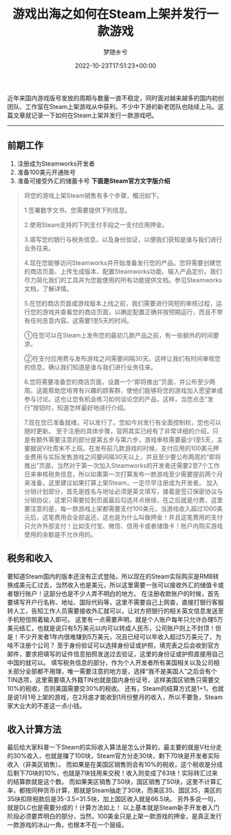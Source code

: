 ﻿---
title: 游戏出海之如何在Steam上架并发行一款游戏
author: 梦随乡兮
type: post
date: 2022-10-23T17:51:23+00:00
views:
- 1270
hide_content:
- close
categories:
- 笔记
tags:
- Steam
- 游戏出海
slug: "youxichuhai-steam"
---
近年来国内游戏版号发放的周期与数量一直不稳定，同时面对越来越多的国内初创团队、工作室在Steam上架游戏从中获利。不少中下游的新老团队也陆续上马。这篇文章就记录一下如何在Steam上架并发行一款游戏吧。
* * *
## 前期工作
1. 注册成为Steamworks开发者
2. 准备100美元开通账号
3. 准备可接受外汇的储蓄卡号
**下面是Steam官方文字版介绍**
> 将您的游戏上架Steam销售有多个步骤，概况如下。
>
> 1.签署数字文书。您需要提供下列信息。
>
> 2.使用Steam支持的下列支付手段之一支付应用押金。
>
> 3.填写您的银行与税务信息，以及身份验证，以便我们获知是谁与我们进行业务往来。
>
> 4.现在您能够访问Steamworks并开始准备发行您的产品。您将需要创建您的商店页面、上传生成版本、配置Steamworks功能、输入产品定价。我们尽力简化我们的工具并为您能使用的所有功能提供文档。参见Steamworks文档，了解详情。
>
> 5.在您的商店页面或游戏版本上线之前，我们需要进行简短的审核过程，运行您的游戏并查看您的商店页面，以确定配置正确并按预期运行，而且不带有任何恶意内容。这需要1至5天的时间。
>
> ①在您可以在Steam上发布您的最初几款产品之前，有一些额外的时间要求。
>
> ②在支付应用费与发布游戏之间需要间隔30天。这样让我们有时间审核您的信息，确认我们知道是谁与我们进行业务往来。
>
> 6.您将需要准备您的商店页面，设置一个“即将推出”页面，并公布至少两周。这能帮助您培育有兴趣的顾客群，使他们能够将您的游戏加入愿望单或参与讨论。这也让您有机会练习如何谈论您的产品，这样，当您点击“发行”按钮时，知道怎样最好地进行介绍。
>
> 7.现在您已准备就绪，可以发行了。您如今对发行有全面控制权，您也可以随时更新。
至于注册的具体步骤，官网其实已经有了非常详细的介绍，只是有额外需要注意的部分是第五步与第六步，游戏审核需要最少1至5天，主要据说V社周末不上班。在发布前几款游戏的时候，支付应用的100美元押金费用与实际发售游戏之间要间隔30天以上，并且至少要公布两周的“即将推出”页面，当然对于第一次加入Steamworks的开发者还需要2至7个工作日来审核税务信息，所以如果第一次打算发布一款游戏至少需要提前两个月来准备，这里建议如果打算上架Steam，一定尽早注册成为开发者。
加入分销计划部分，首先是姓名与地址必须是英文填写，接着是签订保密协议与分销协议，这里只需要拉到页面最后勾选并点继续，在之后就是付费，这里要注意的是，每一款游戏上架都需要支付100美元，当游戏收入超过1000美元后，这笔费用会全部返还，这也是为什么叫做押金！并且这笔费用的支付只允许外部支付！比如支付宝、微信、信用卡或者储值卡！账户内购买游戏使用的余额是不允许用的。
## 税务和收入
要知道Steam国内的版本还没有正式登陆，所以现在的Steam实际购买是RMB转换成美元汇过去，当然收入也是美元，所以这里需要一张可以接收外汇的储值卡或者银行账户！这部分也是不少人弄不明白的地方。
在注册收款账户的时候，首先要填写开户行名称、地址、国际代码等，这里不需要自己上网查，直接打银行客服转人工，告知工作人员需要接收外汇就可以，让对方把银行的相关英文信息发送至手机短信照着输入即可。
这里有一点需要声明，就是个人账户每年只允许办理5万美元结汇，也就是说只有5万美元以内可以转成人民币，公司账户则上不封顶！但是！不少开发者1年内很难赚到5万美元，况且已经可以年收入超过5万美元了，为啥不注册个公司？
至于身份验证可以选择身份证或护照，填完表之后会收到官方邮件，要求把填写的证件信息拍照发送过去验证，这里的身份证或护照直接用自己中国的就可以。
填写税务信息的部分，作为个人开发者所有美国相关以及公司相关部分全部都不用理，唯一需要注意的地方是，选择“我不是美国人”之后会有个TIN选项，这里需要填入外籍TIN也就是国内身份证号，这样美国区销售只需要交10%的税收，否则美国需要交30%的税收。
还有，Steam的结算方式是1+1，也就是说1月1号上架的游戏，在2月底才能收到1月份整月的收入，所以不要急，Steam家大业大的不差这一点小钱。
## 收入计算方法
最后给大家科普一下Steam的实际收入算法是怎么计算的，最主要的就是V社分走的30%收入，也就是赚了100块，Steam官方分走30块，剩下70块是开发者实际收入（非美区销售）。
而如果是在美国区销售则会有10%的税收，这个税收是分成后剩下70块的10%，也就是7块钱用来交税！收入则变成了63块！实际转汇过来的结算款就是这个数。
而如果美区销售了50块，国区销售了50块，这里不计算汇率，都按同种货币计算，那就是Steam抽走了30块，而美区35、国区35，美区的35块扣除税款后是35-3.5=31.5块，加上国区收入就是66.5块。
另外多说一句，就是DLC也是需要分成的！计算方法如上！
以上基本就是Steam新手开发者入门阶段必须要弄明白的部分，当然，100美金只是上架一款游戏的押金，是真正发行一款游戏的冰山一角，也根本不在一个层级。

